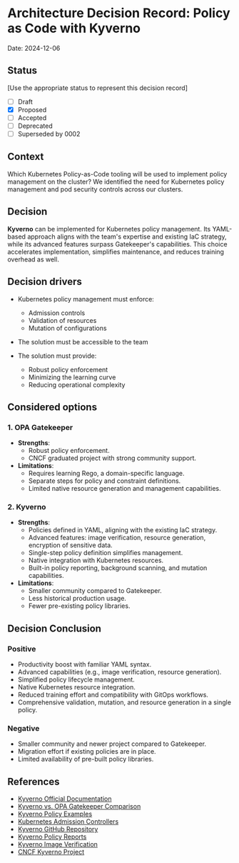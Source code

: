 # Architecture Decision Record: Policy as Code with Kyverno

Date: 2024-12-06

## Status

[Use the appropriate status to represent this decision record]

- [ ] Draft
- [x] Proposed
- [ ] Accepted
- [ ] Deprecated
- [ ] Superseded by 0002

## Context

Which Kubernetes Policy-as-Code tooling will be used to implement policy management on the cluster?
We identified the need for Kubernetes policy management and pod security controls across our clusters.

## Decision

**Kyverno** can be implemented for Kubernetes policy management. Its YAML-based approach aligns with the team's expertise and existing IaC strategy, while its advanced features surpass Gatekeeper's capabilities. This choice accelerates implementation, simplifies maintenance, and reduces training overhead as well.

## Decision drivers

- Kubernetes policy management must enforce:
  - Admission controls
  - Validation of resources
  - Mutation of configurations

- The solution must be accessible to the team

- The solution must provide:
  - Robust policy enforcement
  - Minimizing the learning curve
  - Reducing operational complexity

## Considered options

### 1. **OPA Gatekeeper**

- **Strengths**:
  - Robust policy enforcement.
  - CNCF graduated project with strong community support.
- **Limitations**:
  - Requires learning Rego, a domain-specific language.
  - Separate steps for policy and constraint definitions.
  - Limited native resource generation and management capabilities.

### 2. **Kyverno**

- **Strengths**:
  - Policies defined in YAML, aligning with the existing IaC strategy.
  - Advanced features: image verification, resource generation, encryption of sensitive data.
  - Single-step policy definition simplifies management.
  - Native integration with Kubernetes resources.
  - Built-in policy reporting, background scanning, and mutation capabilities.
- **Limitations**:
  - Smaller community compared to Gatekeeper.
  - Less historical production usage.
  - Fewer pre-existing policy libraries.

## Decision Conclusion

### Positive

- Productivity boost with familiar YAML syntax.
- Advanced capabilities (e.g., image verification, resource generation).
- Simplified policy lifecycle management.
- Native Kubernetes resource integration.
- Reduced training effort and compatibility with GitOps workflows.
- Comprehensive validation, mutation, and resource generation in a single policy.

### Negative

- Smaller community and newer project compared to Gatekeeper.
- Migration effort if existing policies are in place.
- Limited availability of pre-built policy libraries.

## References

- [Kyverno Official Documentation](https://kyverno.io/docs/)
- [Kyverno vs. OPA Gatekeeper Comparison](https://kyverno.io/docs/introduction/#comparison-to-other-policy-engines)
- [Kyverno Policy Examples](https://kyverno.io/policies/)
- [Kubernetes Admission Controllers](https://kubernetes.io/docs/reference/access-authn-authz/admission-controllers/)
- [Kyverno GitHub Repository](https://github.com/kyverno/kyverno)
- [Kyverno Policy Reports](https://kyverno.io/docs/policy-reports/)
- [Kyverno Image Verification](https://kyverno.io/docs/writing-policies/verify-images/)
- [CNCF Kyverno Project](https://www.cncf.io/projects/kyverno/)
